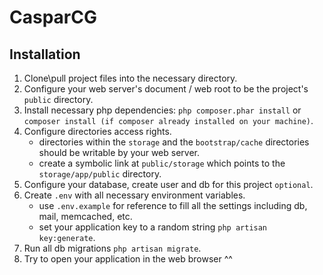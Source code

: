 # CasparCG
## Installation

1. Clone\pull project files into the necessary directory.
2. Configure your web server's document / web root to be the project's `public` directory.
3. Install necessary php dependencies: `php composer.phar install` or `composer install (if composer already installed on your machine)`.
4. Configure directories access rights.
    - directories within the `storage` and the `bootstrap/cache` directories should be writable by your web server.
    - create a symbolic link at `public/storage` which points to the `storage/app/public` directory.
5. Configure your database, create user and db for this project `optional`.
6. Create `.env` with all necessary environment variables.
    - use `.env.example` for reference to fill all the settings including db, mail, memcached, etc.
    - set your application key to a random string `php artisan key:generate`.
7. Run all db migrations `php artisan migrate`.
8. Try to open your application in the web browser ^^
